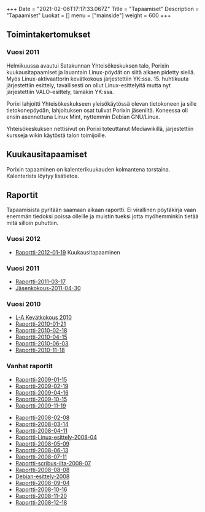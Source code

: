 +++
Date = "2021-02-06T17:17:33.067Z"
Title = "Tapaamiset"
Description = "Tapaamiset"
Luokat = []
menu = ["mainside"]
weight = 600
+++

Toimintakertomukset
-------------------

### Vuosi 2011

Helmikuussa avautui Satakunnan Yhteisökeskuksen talo, Porixin
kuukausitapaamiset ja lauantain Linux-pöydät on siitä alkaen pidetty
siellä. Myös Linux-aktivaattorin kevätkokous järjestettiin YK:ssa. 15.
huhtikuuta järjestettiin esittely, tavallisesti on ollut
Linux-esittelyitä mutta nyt järjestettiin VALO-esittely, tämäkin YK:ssa.

Porixi lahjoitti Yhteisökeskukseen yleisökäytössä olevan tietokoneen ja
sille tietokonepöydän, lahjoituksen osat tulivat Porixin jäseniltä.
Koneessa oli ensin asennettuna Linux Mint, nyttemmin Debian GNU/Linux.

Yhteisökeskuksen nettisivut on Porixi toteuttanut Mediawikillä,
järjestettiin kursseja wikin käytöstä talon toimijoille.

Kuukausitapaamiset
------------------

Porixin tapaaminen on kalenterikuukauden kolmantena torstaina.
Kalenterista löytyy lisätietoa.

Raportit
--------

Tapaamisista pyritään saamaan aikaan raportti. Ei virallinen pöytäkirja
vaan enemmän tiedoksi poissa olleille ja muistin tueksi jotta
myöhemminkin tietää mitä silloin puhuttiin.

### Vuosi 2012

-   [Raportti-2012-01-19](/Raportti-2012-01-19 "wikilink")
    Kuukausitapaaminen

### Vuosi 2011

-   [Raportti-2011-03-17](/Raportti-2011-03-17 "wikilink")
-   [Jäsenkokous-2011-04-30](/Jäsenkokous-2011-04-30 "wikilink")

### Vuosi 2010

-   [L-A Kevätkokous 2010](/L-A_Kevätkokous_2010 "wikilink")
-   [Raportti-2010-01-21](/Raportti-2010-01-21 "wikilink")
-   [Raportti-2010-02-18](/Raportti-2010-02-18 "wikilink")
-   [Raportti-2010-04-15](/Raportti-2010-04-15 "wikilink")
-   [Raportti-2010-06-03](/Raportti-2010-06-03 "wikilink")
-   [Raportti-2010-11-18](/Raportti-2010-11-18 "wikilink")

### Vanhat raportit

-   [Raportti-2009-01-15](/Raportti-2009-01-15 "wikilink")
-   [Raportti-2009-02-19](/Raportti-2009-02-19 "wikilink")
-   [Raportti-2009-04-16](/Raportti-2009-04-16 "wikilink")
-   [Raportti-2009-10-15](/Raportti-2009-10-15 "wikilink")
-   [Raportti-2009-11-19](/Raportti-2009-11-19 "wikilink")

<!-- -->

-   [Raportti-2008-02-08](/Raportti-2008-02-08 "wikilink")
-   [Raportti-2008-03-14](/Raportti-2008-03-14 "wikilink")
-   [Raportti-2008-04-11](/Raportti-2008-04-11 "wikilink")
-   [Raportti-Linux-esittely-2008-04](/Raportti-Linux-esittely-2008-04 "wikilink")
-   [Raportti-2008-05-09](/Raportti-2008-05-09 "wikilink")
-   [Raportti-2008-06-13](/Raportti-2008-06-13 "wikilink")
-   [Raportti-2008-07-11](/Raportti-2008-07-11 "wikilink")
-   [Raportti-scribus-ilta-2008-07](/Raportti-scribus-ilta-2008-07 "wikilink")
-   [Raportti-2008-08-08](/Raportti-2008-08-08 "wikilink")
-   [Debian-esittely-2008](/Debian-esittely-2008 "wikilink")
-   [Raportti-2008-09-04](/Raportti-2008-09-04 "wikilink")
-   [Raportti-2008-10-16](/Raportti-2008-10-16 "wikilink")
-   [Raportti-2008-11-20](/Raportti-2008-11-20 "wikilink")
-   [Raportti-2008-12-18](/Raportti-2008-12-18 "wikilink")
